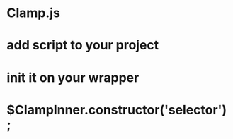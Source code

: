 # Clamp.js
# add script to your project
# init it on your wrapper
# $ClampInner.constructor('selector');
